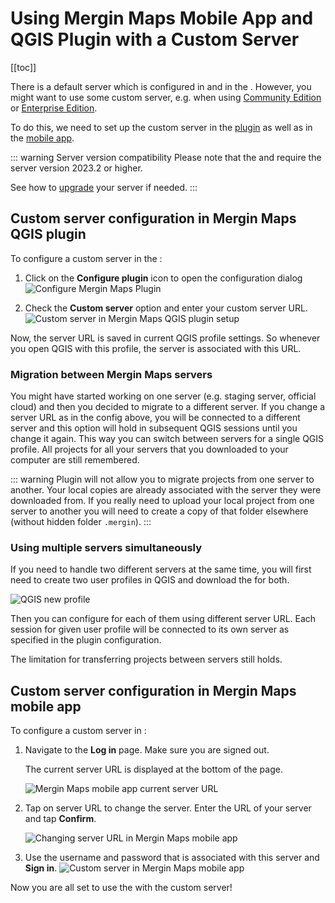 # Using Mergin Maps Mobile App and QGIS Plugin with a Custom Server
[[toc]]

There is a default server <AppDomainNameLink /> which is configured in <QGISPluginName /> and in the <MobileAppNameShort />. However, you might want to use some custom server, e.g. when using [<MainPlatformName /> Community Edition](../) or [<MainPlatformName /> Enterprise Edition](../).

To do this, we need to set up the custom server in the [plugin](#custom-server-configuration-in-mergin-maps-qgis-plugin) as well as in the [mobile app](#custom-server-configuration-in-mergin-maps-mobile-app).

::: warning Server version compatibility
Please note that the <MobileAppName /> and <QGISPluginName /> require the server version 2023.2 or higher.

See how to [upgrade](../upgrade/) your server if needed. 
:::

## Custom server configuration in Mergin Maps QGIS plugin
To configure a custom <MainPlatformName /> server in the <QGISPluginNameShort />:

1. Click on the **Configure <MainPlatformName /> plugin** icon to open the configuration dialog
![Configure Mergin Maps Plugin](../../setup/install-mergin-maps-plugin-for-qgis/qgis-configure-mergin-plugin.jpg "Configure Mergin Maps Plugin")

2. Check the **Custom <MainPlatformName /> server** option and enter your custom server URL.
![Custom server in Mergin Maps QGIS plugin setup](./config_dialog.jpg "Custom server in Mergin Maps QGIS plugin setup")

Now, the server URL is saved in current QGIS profile settings. So whenever you open QGIS with this profile, the <MainPlatformName /> server is associated with this URL. 

### Migration between Mergin Maps servers

You might have started working on one server (e.g. staging server, official cloud) and then you decided to migrate to a different <MainPlatformName />  server. If you change a server URL as in the config above, you will be connected to a different server and this option will hold in subsequent QGIS sessions until you change it again. This way you can switch between servers for a single QGIS profile. All projects for all your servers that you downloaded to your computer are still remembered. 

::: warning
 Plugin will not allow you to migrate projects from one server to another. Your local copies are already associated with the server they were downloaded from. If you really need to upload your local project from one server to another you will need to create a copy of that folder elsewhere (without hidden folder `.mergin`).
:::

### Using multiple servers simultaneously

If you need to handle two different servers at the same time, you will first need to create two user profiles in QGIS and download the <QGISPluginNameShort /> for both.

![QGIS new profile](./new_profile.jpg "Create new profile in QGIS")

Then you can configure <QGISPluginName /> for each of them using different server URL. Each session for given user profile will be connected to its own <MainPlatformName /> server as specified in the plugin configuration.

The limitation for transferring projects between servers still holds.

## Custom server configuration in Mergin Maps mobile app
To configure a custom <MainPlatformName /> server in <MobileAppName />:

1. Navigate to the **Log in** page. Make sure you are signed out.

   The current server URL is displayed at the bottom of the page.
 
   ![Mergin Maps mobile app current server URL](./mobile-app-server.jpg "Mergin Maps mobile app current server URL")

2. Tap on server URL to change the <MainPlatformName /> server. Enter the URL of your server and tap **Confirm**.

   ![Changing server URL in Mergin Maps mobile app](./mobile-app-change-server-url.jpg "Changing server URL in Mergin Maps mobile app")

3. Use the username and password that is associated with this server and **Sign in**.
   ![Custom server in Mergin Maps mobile app](./mobile-app-custom-server-log-in.jpg "Custom server in Mergin Maps mobile app")

Now you are all set to use the <MobileAppNameShort /> with the custom server!
